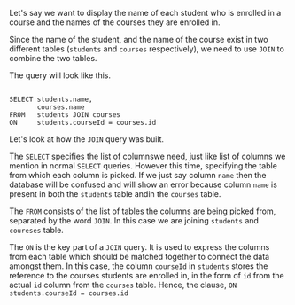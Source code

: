 Let's say we want to display the name of each student who is enrolled in a course and the names of the courses they are enrolled in.

Since the name of the student, and the name of the course exist in two different tables (`students` and `courses` respectively), we need to use `JOIN` to combine the two tables.

The query will look like this.

<codeblock language="sql" dbName="students2-v1.db" type="lesson">
<code>
SELECT students.name,
       courses.name
FROM   students JOIN courses
ON     students.courseId = courses.id
</code>
</codeblock>

Let's look at how the `JOIN` query was built.

The `SELECT` specifies the list of columnswe need, just like list of columns we mention in normal `SELECT` queries. However this time, specifying the table from which each column is picked.
If we just say column `name` then the database will be confused and will show an error
because column `name` is present in both the `students` table andin the `courses` table.

The `FROM` consists of the list of tables the columns are being picked from, separated by the word `JOIN`. In this case we are joining `students` and `coureses` table.

The `ON` is the key part of a `JOIN` query.
It is used to express the columns from each table which should be matched together to connect the data amongst them. In this case, the column `courseId` in `students` stores the reference to the courses students are enrolled in, in the form of `id` from the actual `id` column from the `courses` table. Hence, the clause, `ON students.courseId = courses.id`